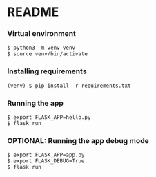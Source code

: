 # README

### Virtual environment
``` 
$ python3 -m venv venv
$ source venv/bin/activate
```
### Installing requirements
```
(venv) $ pip install -r requirements.txt
```

### Running the app
```
$ export FLASK_APP=hello.py
$ flask run
```

### OPTIONAL: Running the app debug mode
```
$ export FLASK_APP=app.py
$ export FLASK_DEBUG=True
$ flask run
```

